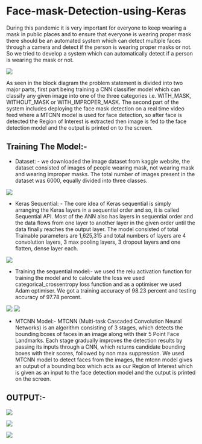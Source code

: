 # Face-mask-Detection-using-Keras
During this pandemic it is very important for everyone to keep wearing a mask in public places and to ensure that everyone is wearing proper mask there should be an automated system which can detect multiple faces through a camera and detect if the person is wearing proper masks or not. So we tried to develop a system which can automatically detect if a person is wearing the mask or not.

![](https://github.com/Mayuresh06/Face-mask-Detection-using-Keras/blob/main/Images/image002.jpg)

As seen in the block diagram the problem statement is divided into two major parts, first part being training a CNN classifier model which can classify any given image into one of the three categories i.e. WITH_MASK, WITHOUT_MASK or WITH_IMPROPER_MASK.
The second part of the system includes deploying the face mask detection on a real time video feed where a MTCNN model is used for face detection, so after face is detected the Region of Interest is extracted then image is fed to the face detection model and the output is printed on to the screen.


## Training The Model:-
* Dataset: - we downloaded the image dataset from kaggle website, the dataset consisted of images of people wearing mask, not wearing mask and wearing improper masks. The total number of images present in the dataset was 6000, equally divided into three classes. 

![](https://github.com/Mayuresh06/Face-mask-Detection-using-Keras/blob/main/Images/image004.jpg)

* Keras Sequential: - The core idea of Keras sequential is simply arranging the Keras layers in a sequential order and so, it is called Sequential API. Most of the ANN also has layers in sequential order and the data flows from one layer to another layer in the given order until the data finally reaches the output layer.
The model consisted of total Trainable parameters are 1,625,315 and total numbers of layers are 4 convolution layers, 3 max pooling layers, 3 dropout layers and one flatten, dense layer each.

![](https://github.com/Mayuresh06/Face-mask-Detection-using-Keras/blob/main/Images/image006.jpg)

* Training the sequential model:- we used the relu activation function for training the model and to calculate the loss we used categorical_crossentropy loss function and as a optimiser we used Adam optimiser. We got a training accuracy of 98.23 percent and testing accuracy of 97.78 percent.

![](https://github.com/Mayuresh06/Face-mask-Detection-using-Keras/blob/main/Images/image007.png)  ![](https://github.com/Mayuresh06/Face-mask-Detection-using-Keras/blob/main/Images/image009.png)

* MTCNN Model:- MTCNN (Multi-task Cascaded Convolution Neural Networks) is an algorithm consisting of 3 stages, which detects the bounding boxes of faces in an image along with their 5 Point Face Landmarks. Each stage gradually improves the detection results by passing its inputs through a CNN, which returns candidate bounding boxes with their scores, followed by non max suppression.
We used MTCNN model to detect faces from the images, the mtcnn model gives an output of a bounding box which acts as our Region of Interest which is given as an input to the face detection model and the output is printed on the screen.
## OUTPUT:-

![](https://github.com/Mayuresh06/Face-mask-Detection-using-Keras/blob/main/Images/image012.gif)

![](https://github.com/Mayuresh06/Face-mask-Detection-using-Keras/blob/main/Images/image014.gif)

![](https://github.com/Mayuresh06/Face-mask-Detection-using-Keras/blob/main/Images/image016.gif)
